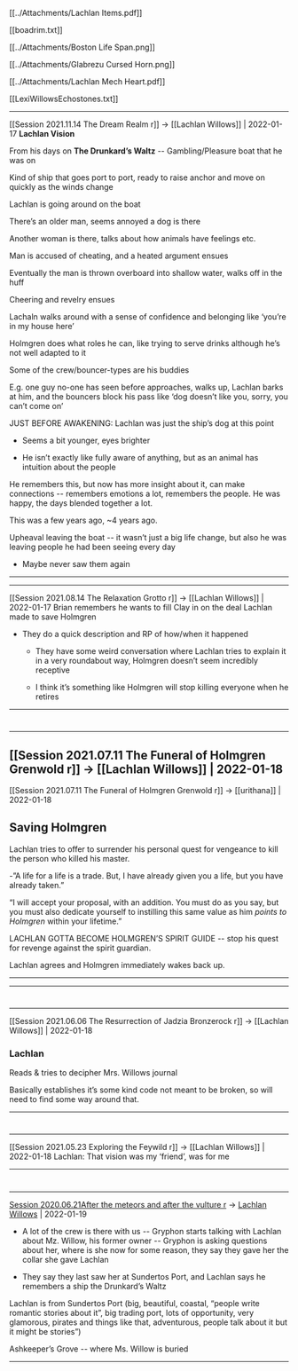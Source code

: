 
[[../Attachments/Lachlan Items.pdf]]

[[boadrim.txt]]

[[../Attachments/Boston Life Span.png]]

[[../Attachments/Glabrezu Cursed Horn.png]]

[[../Attachments/Lachlan Mech Heart.pdf]]

[[LexiWillowsEchostones.txt]]



---

[[Session 2021.11.14 The Dream Realm r]] -> [[Lachlan Willows]] | 2022-01-17
**Lachlan Vision**

From his days on **The Drunkard’s Waltz** -- Gambling/Pleasure boat that he was on

Kind of ship that goes port to port, ready to raise anchor and move on quickly as the winds change

  

Lachlan is going around on the boat

There’s an older man, seems annoyed a dog is there

Another woman is there, talks about how animals have feelings etc.

Man is accused of cheating, and a heated argument ensues

Eventually the man is thrown overboard into shallow water, walks off in the huff

Cheering and revelry ensues

Lachaln walks around with a sense of confidence and belonging like ‘you’re in my house here’

Holmgren does what roles he can, like trying to serve drinks although he’s not well adapted to it

Some of the crew/bouncer-types are his buddies

E.g. one guy no-one has seen before approaches, walks up, Lachlan barks at him, and the bouncers block his pass like ‘dog doesn’t like you, sorry, you can’t come on’

  

JUST BEFORE AWAKENING: Lachlan was just the ship’s dog at this point

-   Seems a bit younger, eyes brighter
    
-   He isn’t exactly like fully aware of anything, but as an animal has intuition about the people
    

  

He remembers this, but now has more insight about it, can make connections -- remembers emotions a lot, remembers the people. He was happy, the days blended together a lot.

  

This was a few years ago, ~4 years ago.

  

Upheaval leaving the boat -- it wasn’t just a big life change, but also he was leaving people he had been seeing every day

-   Maybe never saw them again

---


---

[[Session 2021.08.14 The Relaxation Grotto r]] -> [[Lachlan Willows]] | 2022-01-17
Brian remembers he wants to fill Clay in on the deal Lachlan made to save Holmgren

-   They do a quick description and RP of how/when it happened
    
    -   They have some weird conversation where Lachlan tries to explain it in a very roundabout way, Holmgren doesn’t seem incredibly receptive
        
    -   I think it’s something like Holmgren will stop killing everyone when he retires

---


#
---

[[Session 2021.07.11 The Funeral of Holmgren Grenwold r]] -> [[Lachlan Willows]] | 2022-01-18
---

[[Session 2021.07.11 The Funeral of Holmgren Grenwold r]] -> [[urithana]] | 2022-01-18
## Saving Holmgren

Lachlan tries to offer to surrender his personal quest for vengeance to kill the person who killed his master.

-”A life for a life is a trade. But, I have already given you a life, but you have already taken.”

“I will accept your proposal, with an addition. You must do as you say, but you must also dedicate yourself to instilling this same value as him *points to Holmgren* within your lifetime.”

LACHLAN GOTTA BECOME HOLMGREN’S SPIRIT GUIDE -- stop his quest for revenge against the spirit guardian.

  

Lachlan agrees and Holmgren immediately wakes back up.

---

---


#
---

[[Session 2021.06.06 The Resurrection of Jadzia Bronzerock r]] -> [[Lachlan Willows]] | 2022-01-18
### Lachlan

Reads & tries to decipher Mrs. Willows journal

Basically establishes it’s some kind code not meant to be broken, so will need to find some way around that.

---


#
---

[[Session 2021.05.23 Exploring the Feywild r]] -> [[Lachlan Willows]] | 2022-01-18
Lachlan: That vision was my ‘friend’, was for me

---


#
---

[Session 2020.06.21After the meteors and after the vulture r](../sessions/notes_matteo_brianedit/Session%202020.06.21After%20the%20meteors%20and%20after%20the%20vulture%20r.md) -> [Lachlan Willows](Lachlan%20Willows.md) | 2022-01-19
-   A lot of the crew is there with us -- Gryphon starts talking with Lachlan about Mz. Willow, his former owner -- Gryphon is asking questions about her, where is she now for some reason, they say they gave her the collar she gave Lachlan
    
-   They say they last saw her at Sundertos Port, and Lachlan says he remembers a ship the Drunkard’s Waltz
    

Lachlan is from Sundertos Port (big, beautiful, coastal, “people write romantic stories about it”, big trading port, lots of opportunity, very glamorous, pirates and things like that, adventurous, people talk about it but it might be stories”)

Ashkeeper’s Grove -- where Ms. Willow is buried

---
